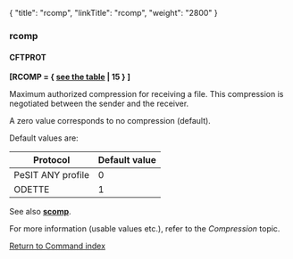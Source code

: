 {
    "title": "rcomp",
    "linkTitle": "rcomp",
    "weight": "2800"
}<span id="rcomp"></span>

### rcomp

#### CFTPROT

****\[RCOMP = { <u>see the table</u> | 15 } \]****

Maximum authorized compression for receiving a file.
This compression is negotiated between the sender and the receiver.

A zero value corresponds to no compression (default).

Default values are:


| Protocol  | Default value  |
| --- | --- |
| PeSIT ANY profile | 0 |
| ODETTE  | 1  |


See also ****[scomp](../scomp)****.

For more information (usable values etc.), refer to the *Compression*
topic.

[Return to Command index](../../)
